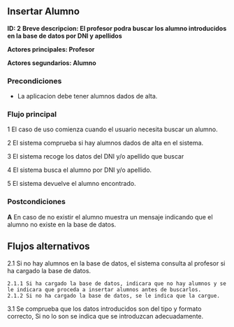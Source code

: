 
## Insertar Alumno

**ID: 2**
**Breve descripcion: El profesor podra buscar los alumno introducidos en la base de datos por DNI y apellidos** 

**Actores principales: Profesor**

**Actores segundarios: Alumno**

### Precondiciones

* La aplicacion debe tener alumnos dados de alta.


### Flujo principal

1 El caso de uso comienza cuando el usuario necesita buscar un alumno.

2 El sistema comprueba si hay alumnos dados de alta en el sistema. 

3 El sistema recoge los datos del DNI y/o apellido que buscar

4 El sistema busca el alumno por DNI y/o apellido.

5 El sistema devuelve el alumno encontrado.


### Postcondiciones

**A** En caso de no existir el alumno muestra un mensaje indicando que el alumno no existe en la base de datos.
 
## Flujos alternativos

2.1 Si no hay alumnos en la base de datos, el sistema consulta al profesor si ha cargado la base de datos.

    2.1.1 Si ha cargado la base de datos, indicara que no hay alumnos y se le indicara que proceda a insertar alumnos antes de buscarlos.
    2.1.2 Si no ha cargado la base de datos, se le indica que la cargue.

3.1 Se comprueba que los datos introducidos son del tipo y formato correcto, Si no lo son se indica que se introduzcan adecuadamente.
